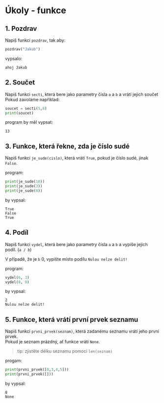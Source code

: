 # Úkoly - funkce


## 1. Pozdrav
Napiš funkci `pozdrav`, tak aby:
```python
pozdrav("Jakub")
```
vypsalo:
```
ahoj Jakub
```


## 2. Součet
Napiš funkci `secti`, která bere jako parametry čísla `a` a `b` a vrátí jejich součet
\
Pokud zavoláme například:
```python
soucet = secti(5,8)
print(soucet)
```
program by měl vypsat:
```
13
```


## 3. Funkce, která řekne, zda je číslo sudé
Napiš funkci `je_sude(cislo)`, která vrátí `True`, pokud je číslo sudé, jinak `False`.

program:
```python
print(je_sude(10))
print(je_sude(3))
print(je_sude(0))
```
by vypsal:
```
True
False
True
```


## 4. Podíl
Napiš funkci `vydel`, která bere jako parametry čísla `a` a `b` a vypíše jejich podíl. (`a / b`)

V případě, že je `b` 0, vypište místo podílu `Nulou nelze delit!`

program:
```python
vydel(6, 3)
vydel(8, 0)
```
by vypsal:
```
2
Nulou nelze delit!
```


## 5. Funkce, která vrátí první prvek seznamu
Napiš funkci `prvni_prvek(seznam)`, která zadanému seznamu vrátí jeho první prvek.  
Pokud je seznam prázdný, ať funkce vrátí `None`.
> tip: zjistěte délku seznamu pomocí `len(seznam)`

progam:
```python
print(prvni_prvek([8,3,4,5]))
print(prvni_prvek([]))
```
by vypsal:
```
8
None
```


